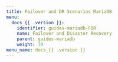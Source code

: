 ```yaml
---
title: Failover and DR Scenarios MariaDB
menu:
  docs_{{ .version }}:
    identifier: guides-mariadb-FDR
    name: Failover and Disaster Recovery
    parent: guides-mariadb
    weight: 70
menu_name: docs_{{ .version }}
---
```

